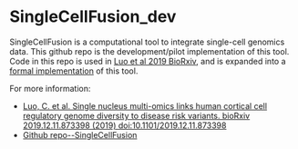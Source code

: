 # SingleCellFusion_dev

SingleCellFusion is a computational tool to integrate single-cell genomics data. This github repo is the development/pilot implementation of this tool. Code in this repo is used in [Luo et al 2019 BioRxiv](https://www.biorxiv.org/content/10.1101/2019.12.11.873398v1), and is expanded into a [formal implementation](https://github.com/mukamel-lab/SingleCellFusion) of this tool.

For more information:
- [Luo, C. et al. Single nucleus multi-omics links human cortical cell regulatory genome diversity to disease risk variants. bioRxiv 2019.12.11.873398 (2019) doi:10.1101/2019.12.11.873398](https://www.biorxiv.org/content/10.1101/2019.12.11.873398v1)
- [Github repo--SingleCellFusion](https://github.com/mukamel-lab/SingleCellFusion)
